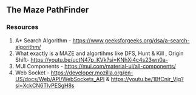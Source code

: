 ## The Maze PathFinder

### Resources
1. A* Search Algorithm - https://www.geeksforgeeks.org/dsa/a-search-algorithm/
2. What exactly is a MAZE and algortihms like DFS, Hunt & Kill , Origin Shift- https://youtu.be/uctN47p_KVk?si=KNhXi4c4s23wn0a-
3. MUI Components - https://mui.com/material-ui/all-components/
4. Web Socket - https://developer.mozilla.org/en-US/docs/Web/API/WebSockets_API & https://youtu.be/1BfCnjr_Vjg?si=XckCN6TlvPESgH8s